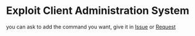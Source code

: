 # Exploit Client Administration System
you can ask to add the command you want, give it in [Issue](https://github.com/Sidhsksjsjsh/Fe-Vortex-admin-V2/issues) or [Request](https://github.com/Sidhsksjsjsh/Fe-Vortex-admin-V2/pulls)
